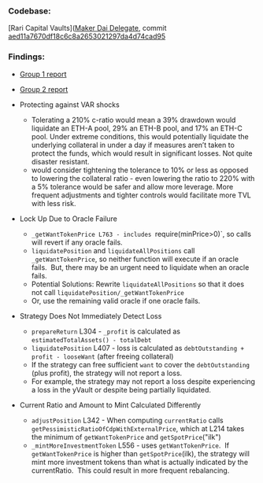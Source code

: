 
### Codebase: 

[Rari Capital Vaults]([Maker Dai Delegate](https://github.com/therealmonoloco/maker-dai-delegate/), commit [aed11a7670df18c6c8a2653021297da4d74cad95](https://github.com/therealmonoloco/maker-dai-delegate/commit/aed11a7670df18c6c8a2653021297da4d74cad95)
  

### Findings:

- [Group 1 report](https://github.com/yacademy/audits/blob/main/block_000/week_3/Dhruv.Nibbler.Redbeard)
  
- [Group 2 report](https://github.com/yacademy/audits/blob/main/block_000/week_3/Bebis.Goober.BMApprentices.pdf)

- Protecting against VAR shocks
    - Tolerating a 210% c-ratio would mean a 39% drawdown would liquidate an ETH-A pool, 29% an ETH-B pool, and 17% an ETH-C pool. Under extreme conditions, this would potentially liquidate the underlying collateral in under a day if measures aren’t taken to protect the funds, which would result in significant losses. Not quite disaster resistant.
    - would consider tightening the tolerance to 10% or less as opposed to lowering the collateral ratio - even lowering the ratio to 220% with a 5% tolerance would be safer and allow more leverage. More frequent adjustments and tighter controls would facilitate more TVL with less risk.
- Lock Up Due to Oracle Failure
    - `_getWantTokenPrice L763 - includes `require(minPrice>0)`, so calls will revert if any oracle fails.
    - `liquidatePosition` and `liquidateAllPositions` call `_getWantTokenPrice`, so neither function will execute if an oracle fails.  But, there may be an urgent need to liquidate when an oracle fails.
    - Potential Solutions: Rewrite `liquidateAllPositions` so that it does not call `liquidatePosition/_getWantTokenPrice`
    - Or, use the remaining valid oracle if one oracle fails.
- Strategy Does Not Immediately Detect Loss
    - `prepareReturn` L304 - `_profit` is calculated as `estimatedTotalAssets() - totalDebt`
    - `liquidatePosition` L407 - loss is calculated as `debtOutstanding + profit - looseWant` (after freeing collateral)
    - If the strategy can free sufficient `want` to cover the `debtOutstanding` (plus profit), the strategy will not report a loss.
    - For example, the strategy may not report a loss despite experiencing a loss in the yVault or despite being partially liquidated.
- Current Ratio and Amount to Mint Calculated Differently
    - `adjustPosition` L342 - When computing `currentRatio` calls `getPessimisticRatioOfCdpWithExternalPrice`, which at L214 takes the minimum of `getWantTokenPrice` and `getSpotPrice`("ilk")
    - `_mintMoreInvestmentToken` L556 - uses `getWantTokenPrice`.  If `getWantTokenPrice` is higher than `getSpotPrice`(ilk), the strategy will mint more investment tokens than what is actually indicated by the currentRatio.  This could result in more frequent rebalancing.
